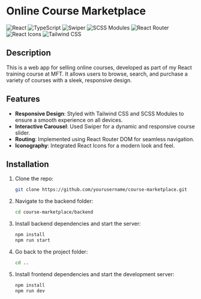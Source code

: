 # Online Course Marketplace

![React](https://img.shields.io/badge/React-18.0.0-61DAFB?logo=react)
![TypeScript](https://img.shields.io/badge/TypeScript-4.0.0-007ACC?logo=typescript)
![Swiper](https://img.shields.io/badge/Swiper-7.0.0-6332F6?logo=swiper)
![SCSS Modules](https://img.shields.io/badge/SCSS_Modules-CSS3-blue?logo=sass)
![React Router](https://img.shields.io/badge/React_Router-6.0.0-orange?logo=reactrouter)
![React Icons](https://img.shields.io/badge/React_Icons-4.0.0-61DAFB?logo=react)
![Tailwind CSS](https://img.shields.io/badge/Tailwind_CSS-3.0.0-38B2AC?logo=tailwindcss)

## Description

This is a web app for selling online courses, developed as part of my React training course at MFT. It allows users to browse, search, and purchase a variety of courses with a sleek, responsive design.

## Features

- **Responsive Design**: Styled with Tailwind CSS and SCSS Modules to ensure a smooth experience on all devices.
- **Interactive Carousel**: Used Swiper for a dynamic and responsive course slider.
- **Routing**: Implemented using React Router DOM for seamless navigation.
- **Iconography**: Integrated React Icons for a modern look and feel.

## Installation

1. Clone the repo:
   ```bash
   git clone https://github.com/yourusername/course-marketplace.git
   
2. Navigate to the backend folder:
   ```bash
   cd course-marketplace/backend

3. Install backend dependencies and start the server:
   ```bash
   npm install
   npm run start

4. Go back to the project folder:
   ```bash
   cd ..
5. Install frontend dependencies and start the development server:
   ```bash
   npm install
   npm run dev


